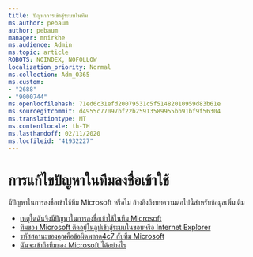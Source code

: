 ```yaml
---
title: ปัญหาการเข้าสู่ระบบในทีม
ms.author: pebaum
author: pebaum
manager: mnirkhe
ms.audience: Admin
ms.topic: article
ROBOTS: NOINDEX, NOFOLLOW
localization_priority: Normal
ms.collection: Adm_O365
ms.custom:
- "2688"
- "9000744"
ms.openlocfilehash: 71ed6c31efd20079531c5f51482010959d83b61e
ms.sourcegitcommit: d4955c77097bf22b25913589955bb91bf9f56304
ms.translationtype: MT
ms.contentlocale: th-TH
ms.lasthandoff: 02/11/2020
ms.locfileid: "41932227"
---
```

# <a name="troubleshooting-teams-sign-in"></a>การแก้ไขปัญหาในทีมลงชื่อเข้าใช้ 

มีปัญหาในการลงชื่อเข้าใช้ทีม Microsoft หรือไม่ อ้างอิงถึงบทความต่อไปนี้สำหรับข้อมูลเพิ่มเติม

- [เหตุใดฉันจึงมีปัญหาในการลงชื่อเข้าใช้ในทีม Microsoft](https://support.office.com/article/a02f683b-61a3-4008-9447-ee60c5593b0f?ui=en-US&rs=en-US&ad=US)
- [ทีมของ Microsoft ติดอยู่ในลูปเข้าสู่ระบบในขอบหรือ Internet Explorer](https://docs.microsoft.com/microsoftteams/troubleshoot/teams-sign-in/sign-in-loop)
- [รหัสสถานะของคุณคือข้อผิดพลาด4c7 กับทีม Microsoft](https://support.microsoft.com/help/4041047/modern-authentication-failed-here-status-code-is-4c7-when-signing-in-t)
- [ฉันจะเข้าถึงทีมของ Microsoft ได้อย่างไร](https://support.office.com/article/how-do-i-get-access-to-microsoft-teams-fc7f1634-abd3-4f26-a597-9df16e4ca65b?ui=en-US&rs=en-US&ad=US)
